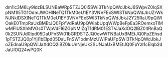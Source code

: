 dm1lc3M6Ly9ldzBLSUNBaWRpSTZJQ0l5SWl3TkNpQWdJbkJ6SWpvZ0lqSXpNM1l5TG1OdmJWOHlNeTQ1TkM0eU1EY3VNVFExSWl3TkNpQWdJbUZrWkNJNklDSXlNeTQ1TkM0eU1EY3VNVFExSWl3TkNpQWdJbkJ2Y25RaU9pQWlOakE0TmpRaUxBMEtJQ0FpYVdRaU9pQWlabUpqWWpBeFpEa3ROemxoTlMwMFlUSXhMVGs0TWpVdFl6ZGpNMlZqT1dRM01ESTVJaXdOQ2lBZ0ltRnBaQ0k2SUNJd0lpd05DaUFnSW01bGRDSTZJQ0owWTNBaUxBMEtJQ0FpZEhsd1pTSTZJQ0p1YjI1bElpd05DaUFnSW1odmMzUWlPaUFpSWl3TkNpQWdJbkJoZEdnaU9pQWlJaXdOQ2lBZ0luUnNjeUk2SUNJaUxBMEtJQ0FpYzI1cElqb2dJaUlOQ24wPQ0K
